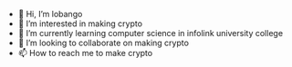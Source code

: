 - 👋 Hi, I’m lobango
- 👀 I’m interested in making crypto 
- 🌱 I’m currently learning computer science in infolink university college
- 💞️ I’m looking to collaborate on making crypto
- 📫 How to reach me to make crypto

<!---
lobango/lobango is a ✨ special ✨ repository because its `README.md` (this file) appears on your GitHub profile.
You can click the Preview link to take a look at your changes.
--->

